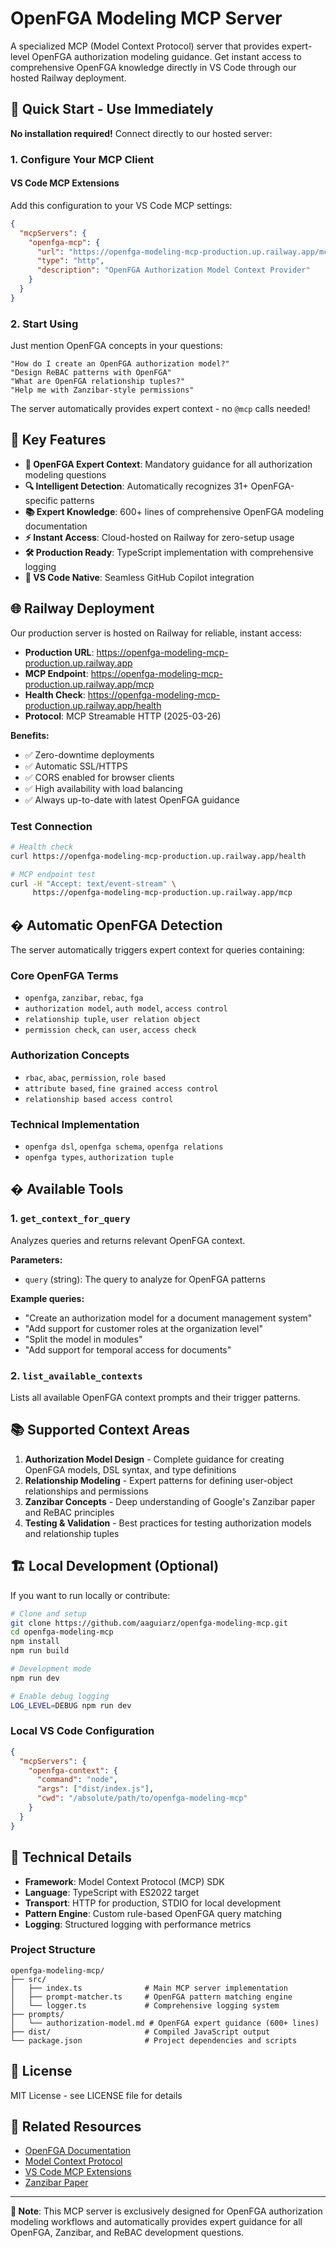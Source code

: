 # OpenFGA Modeling MCP Server

A specialized MCP (Model Context Protocol) server that provides expert-level OpenFGA authorization modeling guidance. Get instant access to comprehensive OpenFGA knowledge directly in VS Code through our hosted Railway deployment.

## 🚀 **Quick Start - Use Immediately**

**No installation required!** Connect directly to our hosted server:

### 1. **Configure Your MCP Client**

#### VS Code MCP Extensions
Add this configuration to your VS Code MCP settings:

```json
{
  "mcpServers": {
    "openfga-mcp": {
      "url": "https://openfga-modeling-mcp-production.up.railway.app/mcp",
      "type": "http",
      "description": "OpenFGA Authorization Model Context Provider"
    }
  }
}
```

### 2. **Start Using**
Just mention OpenFGA concepts in your questions:
```
"How do I create an OpenFGA authorization model?"
"Design ReBAC patterns with OpenFGA"
"What are OpenFGA relationship tuples?"
"Help me with Zanzibar-style permissions"
```

The server automatically provides expert context - no `@mcp` calls needed!

## 🎯 **Key Features**

- **🚨 OpenFGA Expert Context**: Mandatory guidance for all authorization modeling questions
- **🔍 Intelligent Detection**: Automatically recognizes 31+ OpenFGA-specific patterns
- **📚 Expert Knowledge**: 600+ lines of comprehensive OpenFGA modeling documentation
- **⚡ Instant Access**: Cloud-hosted on Railway for zero-setup usage
- **🛠️ Production Ready**: TypeScript implementation with comprehensive logging
- **🔧 VS Code Native**: Seamless GitHub Copilot integration

## 🌐 **Railway Deployment**

Our production server is hosted on Railway for reliable, instant access:

- **Production URL**: https://openfga-modeling-mcp-production.up.railway.app
- **MCP Endpoint**: https://openfga-modeling-mcp-production.up.railway.app/mcp
- **Health Check**: https://openfga-modeling-mcp-production.up.railway.app/health
- **Protocol**: MCP Streamable HTTP (2025-03-26)

**Benefits:**
- ✅ Zero-downtime deployments
- ✅ Automatic SSL/HTTPS
- ✅ CORS enabled for browser clients
- ✅ High availability with load balancing
- ✅ Always up-to-date with latest OpenFGA guidance

### Test Connection
```bash
# Health check
curl https://openfga-modeling-mcp-production.up.railway.app/health

# MCP endpoint test
curl -H "Accept: text/event-stream" \
     https://openfga-modeling-mcp-production.up.railway.app/mcp
```

## � **Automatic OpenFGA Detection**

The server automatically triggers expert context for queries containing:

### Core OpenFGA Terms
- `openfga`, `zanzibar`, `rebac`, `fga`
- `authorization model`, `auth model`, `access control`
- `relationship tuple`, `user relation object`
- `permission check`, `can user`, `access check`

### Authorization Concepts  
- `rbac`, `abac`, `permission`, `role based`
- `attribute based`, `fine grained access control`
- `relationship based access control`

### Technical Implementation
- `openfga dsl`, `openfga schema`, `openfga relations`
- `openfga types`, `authorization tuple`

## �️ **Available Tools**

### 1. `get_context_for_query`
Analyzes queries and returns relevant OpenFGA context.

**Parameters:**
- `query` (string): The query to analyze for OpenFGA patterns

**Example queries:**
- "Create an authorization model for a document management system"
- "Add support for customer roles at the organization level"
- "Split the model in modules"
- "Add support for temporal access for documents"

### 2. `list_available_contexts`
Lists all available OpenFGA context prompts and their trigger patterns.

## 📚 **Supported Context Areas**

1. **Authorization Model Design** - Complete guidance for creating OpenFGA models, DSL syntax, and type definitions
2. **Relationship Modeling** - Expert patterns for defining user-object relationships and permissions
3. **Zanzibar Concepts** - Deep understanding of Google's Zanzibar paper and ReBAC principles
4. **Testing & Validation** - Best practices for testing authorization models and relationship tuples

## 🏗️ **Local Development (Optional)**

If you want to run locally or contribute:

```bash
# Clone and setup
git clone https://github.com/aaguiarz/openfga-modeling-mcp.git
cd openfga-modeling-mcp
npm install
npm run build

# Development mode
npm run dev

# Enable debug logging
LOG_LEVEL=DEBUG npm run dev
```

### Local VS Code Configuration
```json
{
  "mcpServers": {
    "openfga-context": {
      "command": "node",
      "args": ["dist/index.js"],
      "cwd": "/absolute/path/to/openfga-modeling-mcp"
    }
  }
}
```

## 🔬 **Technical Details**

- **Framework**: Model Context Protocol (MCP) SDK
- **Language**: TypeScript with ES2022 target
- **Transport**: HTTP for production, STDIO for local development
- **Pattern Engine**: Custom rule-based OpenFGA query matching
- **Logging**: Structured logging with performance metrics

### Project Structure
```
openfga-modeling-mcp/
├── src/
│   ├── index.ts              # Main MCP server implementation
│   ├── prompt-matcher.ts     # OpenFGA pattern matching engine
│   └── logger.ts             # Comprehensive logging system
├── prompts/
│   └── authorization-model.md # OpenFGA expert guidance (600+ lines)
├── dist/                     # Compiled JavaScript output
└── package.json              # Project dependencies and scripts
```

## 📄 **License**

MIT License - see LICENSE file for details

## 🔗 **Related Resources**

- [OpenFGA Documentation](https://openfga.dev)
- [Model Context Protocol](https://modelcontextprotocol.io)
- [VS Code MCP Extensions](https://marketplace.visualstudio.com/search?term=mcp)
- [Zanzibar Paper](https://research.google/pubs/pub48190/)

---

**🚨 Note**: This MCP server is exclusively designed for OpenFGA authorization modeling workflows and automatically provides expert guidance for all OpenFGA, Zanzibar, and ReBAC development questions.
